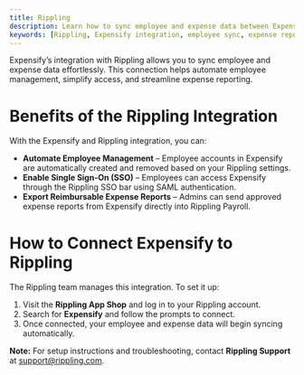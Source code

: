 ```yaml
---
title: Rippling
description: Learn how to sync employee and expense data between Expensify and Rippling for seamless management.
keywords: [Rippling, Expensify integration, employee sync, expense reports, payroll]
---
```


Expensify’s integration with Rippling allows you to sync employee and expense data effortlessly. This connection helps automate employee management, simplify access, and streamline expense reporting.

# Benefits of the Rippling Integration

With the Expensify and Rippling integration, you can:

- **Automate Employee Management** – Employee accounts in Expensify are automatically created and removed based on your Rippling settings.
- **Enable Single Sign-On (SSO)** – Employees can access Expensify through the Rippling SSO bar using SAML authentication.
- **Export Reimbursable Expense Reports** – Admins can send approved expense reports from Expensify directly into Rippling Payroll.

# How to Connect Expensify to Rippling

The Rippling team manages this integration. To set it up:

1. Visit the **Rippling App Shop** and log in to your Rippling account.
2. Search for **Expensify** and follow the prompts to connect.
3. Once connected, your employee and expense data will begin syncing automatically.

**Note:** For setup instructions and troubleshooting, contact **Rippling Support** at [support@rippling.com](mailto:support@rippling.com).

